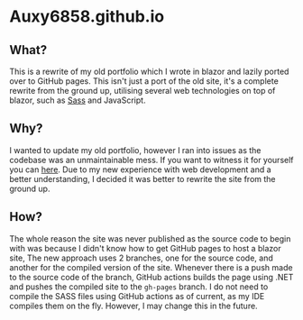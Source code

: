 ﻿# Auxy6858.github.io
## What?
This is a rewrite of my old portfolio which I wrote in blazor and lazily ported over to GitHub pages.
This isn't just a port of the old site, it's a complete rewrite from the ground up,
utilising several web technologies on top of blazor, such as 
[Sass](https://github.com/sass/sass)
and JavaScript.

## Why?

I wanted to update my old portfolio, however I ran into issues as the codebase was an unmaintainable mess.
If you want to witness it for yourself you can 
[here](https://github.com/Auxy6858/Auxy6858.github.io/tree/old).
Due to my new experience with web development and a better understanding, I decided it was better to rewrite the site from the ground up.

## How?

The whole reason the site was never published as the source code to begin with was because I didn't know how to get GitHub pages to host a blazor site,
The new approach uses 2 branches, one for the source code, and another for the compiled version of the site. 
Whenever there is a push made to the source code of the branch, GitHub actions builds the page using .NET and pushes the compiled site to the ```gh-pages``` branch.
I do not need to compile the SASS files using GitHub actions as of current, as my IDE compiles them on the fly. However, I may change this in the future.
